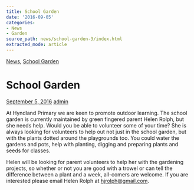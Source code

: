 ```yaml
---
title: School Garden
date: '2016-09-05'
categories:
- News
- Garden
source_path: news/school-garden-3/index.html
extracted_mode: article
---
```

[News](category/news/), [School Garden](category/garden/)

# School Garden

[September 5, 2016](news/school-garden-3/) [admin](author/admin/)

At Hyndland Primary we are keen to promote outdoor learning. The school garden is currently maintained by green fingered parent Helen Rolph, but she needs help. Would you be able to volunteer some of your time? She is always looking for volunteers to help out not just in the school garden, but with the plants dotted around the playgrounds too. You could water the gardens and pots, help with planting, digging and preparing plants and seeds for classes.

Helen will be looking for parent volunteers to help her with the gardening projects, so whether or not you are good with a trowel or can tell the difference between a plant and a week, all-comers are welcome. If you are interested please email Helen Rolph at [hjrolph@gmail.com](mailto:hjrolph@gmail.com).
